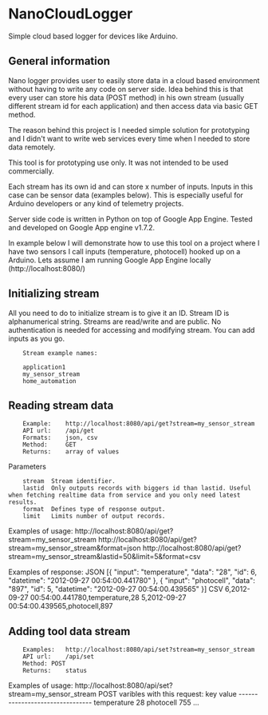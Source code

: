 NanoCloudLogger
===============

Simple cloud based logger for devices like Arduino.

General information
-----------------

Nano logger provides user to easily store data in a cloud based environment without having to write any code on server side. Idea behind this is that every user can store his data (POST method) in his own stream (usually different stream id for each application) and then access data via basic GET method.

The reason behind this project is I needed simple solution for prototyping and I didn't want to write web services every time when I needed to store data remotely.

This tool is for prototyping use only. It was not intended to be used commercially.

Each stream has its own id and can store x number of inputs. Inputs in this case can be sensor data (examples below). This is especially useful for Arduino developers or any kind of telemetry projects.

Server side code is written in Python on top of Google App Engine. Tested and developed on Google App engine v1.7.2.

In example below I will demonstrate how to use this tool on a project where I have two sensors I call inputs (temperature, photocell) hooked up on a Arduino. Lets assume I am running Google App Engine locally (http://localhost:8080/)

Initializing stream
-----------------

All you need to do to initialize stream is to give it an ID. Stream ID is alphanumerical string. Streams are read/write and are public. No authentication is needed for accessing and modifying stream. You can add inputs as you go.

		Stream example names:
		
		application1
		my_sensor_stream
		home_automation


Reading stream data
-----------------

		Example:	http://localhost:8080/api/get?stream=my_sensor_stream
		API url:	/api/get
		Formats:	json, csv
		Method:		GET
		Returns:	array of values

Parameters

		stream	Stream identifier.
		lastid	Only outputs records with biggers id than lastid. Useful when fetching realtime data from service and you only need latest results.
		format	Defines type of response output.
		limit	Limits number of output records.

Examples of usage:  http://localhost:8080/api/get?stream=my_sensor_stream http://localhost:8080/api/get?stream=my_sensor_stream&format=json http://localhost:8080/api/get?stream=my_sensor_stream&lastid=50&limit=5&format=csv 

Examples of response:  JSON  [{   "input": "temperature",   "data": "28",   "id": 6,   "datetime": "2012-09-27 00:54:00.441780" }, {   "input": "photocell",   "data": "897",   "id": 5,   "datetime": "2012-09-27 00:54:00.439565" }]  CSV  6,2012-09-27 00:54:00.441780,temperature,28 5,2012-09-27 00:54:00.439565,photocell,897 

Adding tool data stream
--------------------

		Examples:	http://localhost:8080/api/set?stream=my_sensor_stream
		API url:	/api/set
		Method:	POST
		Returns:	status
Examples of usage:  http://localhost:8080/api/set?stream=my_sensor_stream  POST varibles with this request:  key            value -------------------------------- temperature    28 photocell      755 ...
